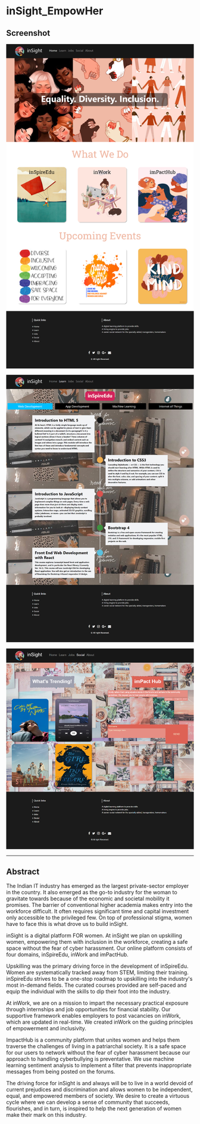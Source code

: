 # inSight_EmpowHer
## Screenshot 

![Home](https://github.com/agastya2002/inSight_EmpowHer/blob/main/screenshots/screenshot1.png)

![inSpireEdu](https://github.com/agastya2002/inSight_EmpowHer/blob/main/screenshots/screenshot2.png)

![imPactHub](https://github.com/agastya2002/inSight_EmpowHer/blob/main/screenshots/screenshot3.png)

----

## Abstract

The Indian IT industry has emerged as the largest private-sector employer in the country. It also
emerged as the go-to industry for the woman to gravitate towards because of the economic and
societal mobility it promises. The barrier of conventional higher academia makes entry into the
workforce difficult. It often requires significant time and capital investment only accessible to the
privileged few. On top of professional stigma, women have to face this is what drove us to build
inSight.

inSight is a digital platform FOR women. At inSight we plan on upskilling women, empowering them
with inclusion in the workforce, creating a safe space without the fear of cyber harassment. Our
online platform consists of four domains, inSpireEdu, inWork and imPactHub.

Upskilling was the primary driving force in the development of inSpireEdu. Women are
systematically tracked away from STEM, limiting their training. inSpireEdu strives to be a one-stop
roadmap to upskilling into the industry's most in-demand fields. The curated courses provided are
self-paced and equip the individual with the skills to dip their foot into the industry.

At inWork, we are on a mission to impart the necessary practical exposure through internships and
job opportunities for financial stability. Our supportive framework enables employers to post
vacancies on inWork, which are updated in real-time. We created inWork on the guiding principles
of empowerment and inclusivity.

ImpactHub is a community platform that unites women and helps them traverse the challenges of
living in a patriarchal society. It is a safe space for our users to network without the fear of cyber
harassment because our approach to handling cyberbullying is preventative. We use machine
learning sentiment analysis to implement a filter that prevents inappropriate messages from being
posted on the forums.

The driving force for inSight is and always will be to live in a world devoid of current prejudices and
discrimination and allows women to be independent, equal, and empowered members of society.
We desire to create a virtuous cycle where we can develop a sense of community that succeeds,
flourishes, and in turn, is inspired to help the next generation of women make their mark on this
industry.

